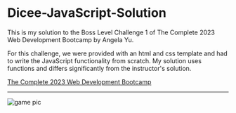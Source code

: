# Dicee-JavaScript-Solution
This is my solution to the Boss Level Challenge 1 of The Complete 2023 Web Development Bootcamp by Angela Yu.

 For this challenge, we were provided with an html and css template and had to write the JavaScript functionality from scratch. My solution uses functions and differs significantly from the instructor's solution.


[The Complete 2023 Web Development Bootcamp](https://www.udemy.com/course/the-complete-web-development-bootcamp/)

---
![game pic](https://github.com/SentientCyborg/Dicee-JavaScript-Solution/assets/85462620/6c154ad9-3354-40b5-b036-cde1d7e74f4f)
